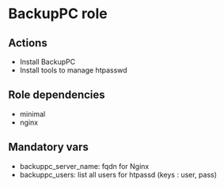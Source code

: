 BackupPC role
=============

Actions
-------
- Install BackupPC
- Install tools to manage htpasswd

Role dependencies
-----------------
- minimal
- nginx

Mandatory vars
----
- backuppc\_server\_name: fqdn for Nginx 
- backuppc\_users: list all users for htpassd (keys : user, pass)
 
